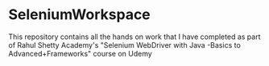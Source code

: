 # SeleniumWorkspace
This repository contains all the hands on work that I have completed as part of Rahul Shetty Academy's "Selenium WebDriver with Java -Basics to Advanced+Frameworks" course on Udemy

